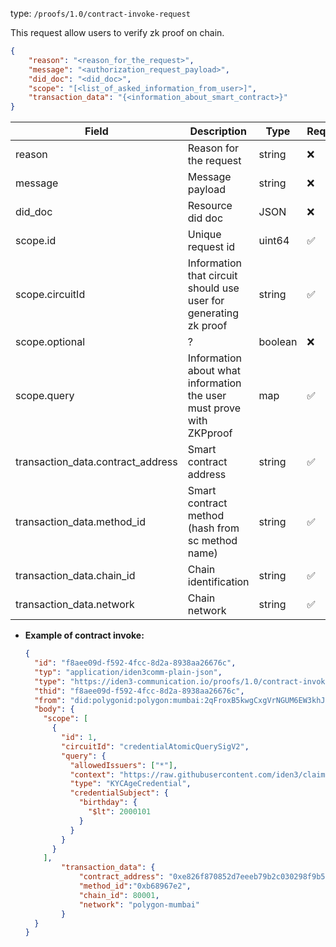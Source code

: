 
type: `/proofs/1.0/contract-invoke-request`

This request allow users to verify zk proof on chain.

```json
{
	"reason": "<reason_for_the_request>",
	"message": "<authorization_request_payload>",
	"did_doc": "<did_doc>",
	"scope": "[<list_of_asked_information_from_user>]",
	"transaction_data": "{<information_about_smart_contract>}"
}
```

| Field | Description | Type | Required |
| --- | --- | --- | --- |
| reason | Reason for the request | string | ❌ |
| message | Message payload | string | ❌ |
| did_doc | Resource did doc | JSON | ❌ |
| scope.id | Unique request id | uint64 | ✅ |
| scope.circuitId | Information that circuit should use user for generating zk proof | string | ✅ |
| scope.optional | ? | boolean | ❌ |
| scope.query | Information about what information the user must prove with ZKPproof | map | ✅ |
| transaction_data.contract_address | Smart contract address | string | ✅ |
| transaction_data.method_id | Smart contract method (hash from sc method name) | string | ✅ |
| transaction_data.chain_id | Chain identification | string | ✅ |
| transaction_data.network | Chain network | string | ✅ |

- **Example of contract invoke:**
    
    ```json
    {
      "id": "f8aee09d-f592-4fcc-8d2a-8938aa26676c",
      "typ": "application/iden3comm-plain-json",
      "type": "https://iden3-communication.io/proofs/1.0/contract-invoke-request",
      "thid": "f8aee09d-f592-4fcc-8d2a-8938aa26676c",
      "from": "did:polygonid:polygon:mumbai:2qFroxB5kwgCxgVrNGUM6EW3khJgCdHHnKTr3VnTcp",
      "body": {
        "scope": [
          {
            "id": 1,
            "circuitId": "credentialAtomicQuerySigV2",
            "query": {
              "allowedIssuers": ["*"],
              "context": "https://raw.githubusercontent.com/iden3/claim-schema-vocab/main/schemas/json-ld/kyc-v3.json-ld",
              "type": "KYCAgeCredential",
              "credentialSubject": {
                "birthday": {
                  "$lt": 2000101
                }
              }
            }
          }
        ],
    		"transaction_data": {
    			"contract_address": "0xe826f870852d7eeeb79b2c030298f9b5daa8c8a3",
    			"method_id":"0xb68967e2",
    			"chain_id": 80001,
    			"network": "polygon-mumbai"
    		}
      }
    }
    ```
